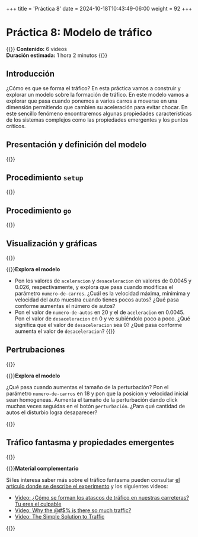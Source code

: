 +++
title = 'Práctica 8'
date = 2024-10-18T10:43:49-06:00
weight = 92
+++

# Práctica 8: Modelo de tráfico

{{<hint info>}}
**Contenido:** 6 videos  
**Duración estimada:** 1 hora 2 minutos 
{{</hint>}}


## Introducción

¿Cómo es que se forma el tráfico? En esta práctica vamos a construir y explorar un modelo sobre la formación de tráfico. En este modelo vamos a explorar que pasa cuando ponemos a varios carros a moverse en una dimensión permitiendo que cambien su aceleración para evitar chocar. En este sencillo fenómeno encontraremos algunas propiedades características de los sistemas complejos como las propiedades emergentes y los puntos críticos.

## Presentación y definición del modelo

{{<youtube id="NyJ8hz7VmoA">}}

## Procedimiento `setup`

{{<youtube id="nE3tVM4kNec">}}

## Procedimiento `go`

{{<youtube id="9Di1n-GE7X0">}}

## Visualización y gráficas

{{<youtube id="vZqQdSQK0BA">}}

{{<hint warning>}}**Explora el modelo**

- Pon los valores de `aceleracion` y `desaceleracion` en valores de 0.0045 y 0.026, respectivamente, y explora que pasa cuando modificas el parámetro `numero-de-carros`. ¿Cuál es la velocidad máxima, mínimima y velocidad del auto muestra cuando tienes pocos autos? ¿Qué pasa conforme aumentas el número de autos?
- Pon el valor de `numero-de-autos` en 20 y el de `aceleracion` en 0.0045. Pon el valor de `desaceleracion` en 0 y ve subiéndolo poco a poco. ¿Qué significa que el valor de `desaceleracion` sea 0? ¿Qué pasa conforme aumenta el valor de `desaceleracion`?
{{</hint>}}

## Pertrubaciones

{{<youtube id="Yg2SLN-thK4">}}

{{<hint warning>}}**Explora el modelo**

¿Qué pasa cuando aumentas el tamaño de la perturbación? Pon el parámetro `numero-de-carros` en 18 y pon que la posicion y velocidad inicial sean homogeneas. Aumenta el tamaño de la perturbación dando click muchas veces seguidas en el botón `perturbación`. ¿Para qué cantidad de autos el disturbio logra desaparecer?

{{</hint>}}

## Tráfico fantasma y propiedades emergentes

{{<youtube id="dikGpjcegRU">}}

{{<hint info>}}**Material complementario**

Si les interesa saber más sobre el tráfico fantasma pueden consultar [el artículo donde se describe el experimento](https://iopscience.iop.org/article/10.1088/1367-2630/15/10/103034/pdf) y los siguientes videos:
- [Video: ¿Cómo se forman los atascos de tráfico en nuestras carreteras? Tu eres el culpable](https://www.youtube.com/watch?v=z2_1sfbHbgY)
- [Video: Why the @#$% is there so much traffic?](https://www.youtube.com/watch?v=TNokBgtSUvQ&themeRefresh=1)
- [Video: The Simple Solution to Traffic](https://www.youtube.com/watch?v=iHzzSao6ypE)

{{</hint>}}
